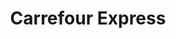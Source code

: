 ---
title: "Carrefour Express"
url: /madrid/carrefour-express-calle-de-ercilla/
shop: Lebensmittel
---